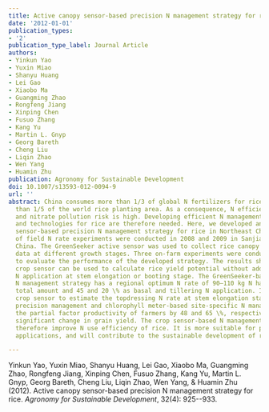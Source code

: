 ```yaml
---
title: Active canopy sensor-based precision N management strategy for rice
date: '2012-01-01'
publication_types:
- '2'
publication_type_label: Journal Article
authors:
- Yinkun Yao
- Yuxin Miao
- Shanyu Huang
- Lei Gao
- Xiaobo Ma
- Guangming Zhao
- Rongfeng Jiang
- Xinping Chen
- Fusuo Zhang
- Kang Yu
- Martin L. Gnyp
- Georg Bareth
- Cheng Liu
- Liqin Zhao
- Wen Yang
- Huamin Zhu
publication: Agronomy for Sustainable Development
doi: 10.1007/s13593-012-0094-9
url: ''
abstract: China consumes more than 1/3 of global N fertilizers for rice with less
  than 1/5 of the world rice planting area. As a consequence, N efficiency is low
  and nitrate pollution risk is high. Developing efficient N management strategies
  and technologies for rice are therefore needed. Here, we developed an active canopy
  sensor-based precision N management strategy for rice in Northeast China. Four site-years
  of field N rate experiments were conducted in 2008 and 2009 in Sanjiang Plain, Heilongjiang,
  China. The GreenSeeker active sensor was used to collect rice canopy reflectance
  data at different growth stages. Three on-farm experiments were conducted in 2011
  to evaluate the performance of the developed strategy. The results show that the
  crop sensor can be used to calculate rice yield potential without additional topdressing
  N application at stem elongation or booting stage. The GreenSeeker-based precision
  N management strategy has a regional optimum N rate of 90–110 kg N ha−1 as initial
  total amount and 45 and 20 \% as basal and tillering N application. It uses the
  crop sensor to estimate the topdressing N rate at stem elongation stage. GreenSeeker-based
  precision management and chlorophyll meter-based site-specific N management increased
  the partial factor productivity of farmers by 48 and 65 \%, respectively, without
  significant change in grain yield. The crop sensor-based N management strategy can
  therefore improve N use efficiency of rice. It is more suitable for practical on-farm
  applications, and will contribute to the sustainable development of rice farming.

---
```


Yinkun Yao, Yuxin Miao, Shanyu Huang, Lei Gao, Xiaobo Ma, Guangming Zhao, Rongfeng Jiang, Xinping Chen, Fusuo Zhang, Kang Yu, Martin L. Gnyp, Georg Bareth, Cheng Liu, Liqin Zhao, Wen Yang, & Huamin Zhu (2012). Active canopy sensor-based precision N management strategy for rice. *Agronomy for Sustainable Development*, 32(4): 925--933.
